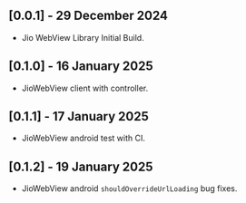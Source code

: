 ## [0.0.1] - 29 December 2024

* Jio WebView Library Initial Build.

## [0.1.0] - 16 January 2025

* JioWebView client with controller.

## [0.1.1] - 17 January 2025

* JioWebView android test with CI.

## [0.1.2] - 19 January 2025

* JioWebView android `shouldOverrideUrlLoading` bug fixes.
